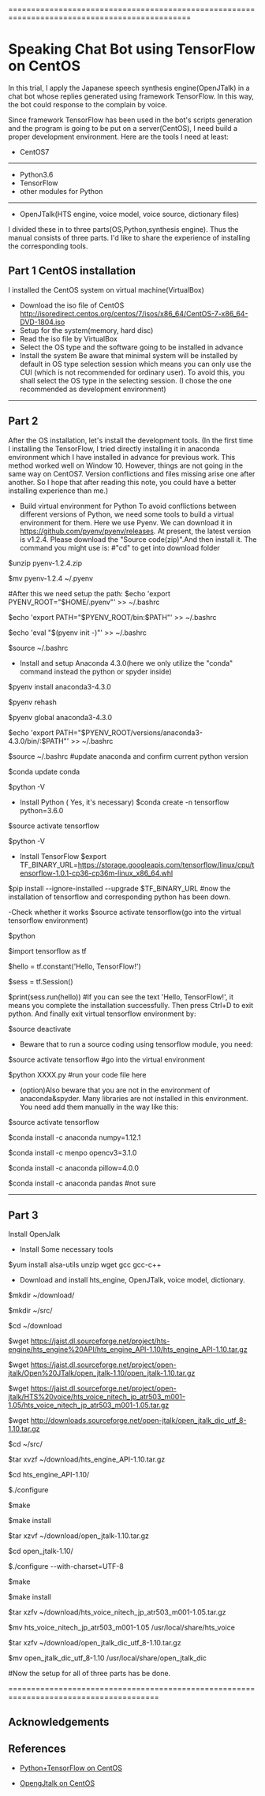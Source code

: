==============================================================================================
# Speaking Chat Bot using TensorFlow on CentOS

In this trial, I apply the Japanese speech synthesis engine(OpenJTalk) in a chat bot whose replies generated using framework TensorFlow. In this way, the bot could response to the complain by voice.

Since framework TensorFlow has been used in the bot's scripts generation and the program is going to be put on a server(CentOS), I need build a proper development environment. 
Here are the tools I need at least:
- CentOS7
------------------------------
- Python3.6
- TensorFlow
- other modules for Python
------------------------------
- OpenJTalk(HTS engine, voice model, voice source, dictionary files)

I divided these in to three parts(OS,Python,synthesis engine). Thus the manual consists of three parts. I'd like to share the experience of installing the corresponding tools.

## Part 1 CentOS installation

I installed the CentOS system on virtual machine(VirtualBox)
- Download the iso file of CentOS
http://isoredirect.centos.org/centos/7/isos/x86_64/CentOS-7-x86_64-DVD-1804.iso
- Setup for the system(memory, hard disc)
- Read the iso file by VirtualBox
- Select the OS type and the software going to be installed in advance
- Install the system
Be aware that minimal system will be installed by default in OS type selection session which means you can only use the CUI (which is not recommended for ordinary user). To avoid this, you shall select the OS type in the selecting session. (I chose the one recommended as development environment)
--------------------------------------------------------------------------------------------
## Part 2
After the OS installation, let's install the development tools. 
(In the first time I installing the TensorFlow, I tried directly installing it in anaconda environment which I have installed in advance for previous work. This method worked well on Window 10. However, things are not going in the same way on CentOS7. Version conflictions and files missing arise one after another. So I hope that after reading this note, you could have a better installing experience than me.)

- Build virtual environment for Python
To avoid conflictions between different versions of Python, we need some tools to build a virtual environment for them. Here we use Pyenv. We can download it in https://github.com/pyenv/pyenv/releases. At present, the latest version is v1.2.4. Please download the "Source code(zip)".And then install it. The command you might use is:
#"cd" to get into download folder

$unzip pyenv-1.2.4.zip

$mv pyenv-1.2.4 ~/.pyenv

#After this we need setup the path:
$echo 'export PYENV_ROOT="$HOME/.pyenv"' >> ~/.bashrc

$echo 'export PATH="$PYENV_ROOT/bin:$PATH"' >> ~/.bashrc

$echo 'eval "$(pyenv init -)"' >> ~/.bashrc

$source ~/.bashrc

- Install and setup Anaconda 4.3.0(here we only utilize the "conda" command instead the python or spyder inside)

$pyenv install anaconda3-4.3.0

$pyenv rehash

$pyenv global anaconda3-4.3.0

$echo 'export PATH="$PYENV_ROOT/versions/anaconda3-4.3.0/bin/:$PATH"' >> ~/.bashrc

$source ~/.bashrc
#update anaconda and confirm current python version

$conda update conda

$python -V

- Install Python ( Yes, it's necessary)
$conda create -n tensorflow python=3.6.0

$source activate tensorflow

$python -V

- Install TensorFlow
$export TF_BINARY_URL=https://storage.googleapis.com/tensorflow/linux/cpu/tensorflow-1.0.1-cp36-cp36m-linux_x86_64.whl

$pip install --ignore-installed --upgrade $TF_BINARY_URL
#now the installation of tensorflow and corresponding python has been down.

-Check whether it works
$source activate tensorflow(go into the virtual tensorflow environment)

$python

$import tensorflow as tf

$hello = tf.constant('Hello, TensorFlow!')

$sess = tf.Session()

$print(sess.run(hello))
#If you can see the text 'Hello, TensorFlow!', it means you complete the installation successfully. Then press Ctrl+D to exit python. And finally exit virtual tensorflow environment by:

$source deactivate

- Beware that to run a source coding using tensorflow module, you need:

$source activate tensorflow #go into the virtual environment

$python XXXX.py #run your code file here

- (option)Also beware that you are not in the environment of anaconda&spyder. Many libraries are not installed in this environment. You need add them manually in the way like this:

$source activate tensorflow

$conda install -c anaconda numpy=1.12.1

$conda install -c menpo opencv3=3.1.0

$conda install -c anaconda pillow=4.0.0

$conda install -c anaconda pandas #not sure

--------------------------------------------------------------------------------------------
## Part 3
Install OpenJalk
- Install Some necessary tools

$yum install alsa-utils unzip wget gcc gcc-c++

- Download and install hts_engine, OpenJTalk, voice model, dictionary.

$mkdir ~/download/

$mkdir ~/src/

$cd ~/download

$wget https://jaist.dl.sourceforge.net/project/hts-engine/hts_engine%20API/hts_engine_API-1.10/hts_engine_API-1.10.tar.gz

$wget https://jaist.dl.sourceforge.net/project/open-jtalk/Open%20JTalk/open_jtalk-1.10/open_jtalk-1.10.tar.gz

$wget https://jaist.dl.sourceforge.net/project/open-jtalk/HTS%20voice/hts_voice_nitech_jp_atr503_m001-1.05/hts_voice_nitech_jp_atr503_m001-1.05.tar.gz

$wget http://downloads.sourceforge.net/open-jtalk/open_jtalk_dic_utf_8-1.10.tar.gz

$cd ~/src/

$tar xvzf ~/download/hts_engine_API-1.10.tar.gz

$cd hts_engine_API-1.10/

$./configure

$make

$make install

$tar xzvf ~/download/open_jtalk-1.10.tar.gz

$cd open_jtalk-1.10/

$./configure --with-charset=UTF-8

$make

$make install

$tar xzfv ~/download/hts_voice_nitech_jp_atr503_m001-1.05.tar.gz

$mv hts_voice_nitech_jp_atr503_m001-1.05 /usr/local/share/hts_voice

$tar xzfv ~/download/open_jtalk_dic_utf_8-1.10.tar.gz

$mv open_jtalk_dic_utf_8-1.10 /usr/local/share/open_jtalk_dic

#Now the setup for all of three parts has be done. 


=======================================================================================

## Acknowledgements


## References
- [Python+TensorFlow on CentOS](https://qiita.com/harrynezumi/items/8e373a0563b92f3fc033)

- [OpengJtalk on CentOS](https://umiushizn.blogspot.com/2017/10/openjtalklinuxcentos7.html)